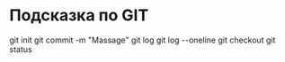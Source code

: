 # Подсказка по GIT

git init
git commit -m "Massage"
git log
git log --oneline
git checkout
git status
